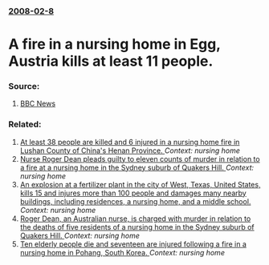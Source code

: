 ### [2008-02-8](/news/2008/02/8/index.md)

#  A fire in a nursing home in Egg, Austria kills at least 11 people. 




### Source:

1. [BBC News](http://news.bbc.co.uk/2/hi/europe/7236005.stm)

### Related:

1. [At least 38 people are killed and 6 injured in a nursing home fire in Lushan County of China's Henan Province. ](/news/2015/05/25/at-least-38-people-are-killed-and-6-injured-in-a-nursing-home-fire-in-lushan-county-of-china-s-henan-province.md) _Context: nursing home_
2. [Nurse Roger Dean pleads guilty to eleven counts of murder in relation to a fire at a nursing home in the Sydney suburb of Quakers Hill. ](/news/2013/05/27/nurse-roger-dean-pleads-guilty-to-eleven-counts-of-murder-in-relation-to-a-fire-at-a-nursing-home-in-the-sydney-suburb-of-quakers-hill.md) _Context: nursing home_
3. [An explosion at a fertilizer plant in the city of West, Texas, United States, kills 15 and injures more than 100 people and damages many nearby buildings, including residences, a nursing home, and a middle school. ](/news/2013/04/17/an-explosion-at-a-fertilizer-plant-in-the-city-of-west-texas-united-states-kills-15-and-injures-more-than-100-people-and-damages-many-nea.md) _Context: nursing home_
4. [Roger Dean, an Australian nurse, is charged with murder in relation to the deaths of five residents of a nursing home in the Sydney suburb of Quakers Hill. ](/news/2011/11/19/roger-dean-an-australian-nurse-is-charged-with-murder-in-relation-to-the-deaths-of-five-residents-of-a-nursing-home-in-the-sydney-suburb-o.md) _Context: nursing home_
5. [Ten elderly people die and seventeen are injured following a fire in a nursing home in Pohang, South Korea. ](/news/2010/11/12/ten-elderly-people-die-and-seventeen-are-injured-following-a-fire-in-a-nursing-home-in-pohang-south-korea.md) _Context: nursing home_
